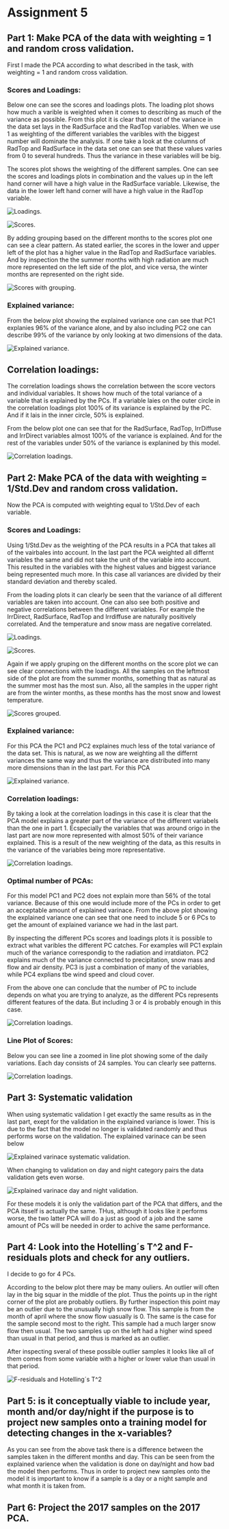 # Assignment 5

## Part 1: Make PCA of the data with weighting = 1 and random cross validation.
First I made the PCA according to what described in the task, with weighting = 1 and random cross validation. 

### Scores and Loadings:
Below one can see the scores and loadings plots. The loading plot shows how much a varible is weighted when it comes to describing as much of the variance as possible. From this plot it is clear that most of the variance in the data set lays in the RadSurface and the RadTop variables. When we use 1 as weighting of the different variables the varibles with the biggest number will dominate the analysis. If one take a look at the columns of RadTop and RadSurface in the data set one can see that these values varies from 0 to several hundreds. Thus the variance in these variables will be big. 

The scores plot shows the weighting of the different samples. One can see the scores and loadings plots in combination and the values up in the left hand corner will have a high value in the RadSurface variable. Likewise, the data in the lower left hand corner will have a high value in the RadTop variable. 


![Loadings.](Figures/Part1/Loadings.png)

![Scores.](Figures/Part1/Scores.png)

By adding grouping based on the different months to the scores plot one can see a clear pattern. As stated earlier, the scores in the lower and upper left of the plot has a higher value in the RadTop and RadSurface variables. And by inspection the the summer months with high radiation are much more represented on the left side of the plot, and vice versa, the winter months are represented on the right side.

![Scores with grouping.](Figures/Part1/ScoresWithGrouping.png)


### Explained variance:

From the below plot showing the explained variance one can see that PC1 explanies 96% of the variance alone, and by also including PC2 one can describe 99% of the variance by only looking at two dimensions of the data. 

![Explained variance.](Figures/Part1/ExplainedVariancePart1.png)

## Correlation loadings:

The correlation loadings shows the correlation between the score vectors and individual variables. It shows how much of the total variance of a variable that is explained by the PCs. If a variable laies on the outer circle in the correlation loadings plot 100% of its variance is explained by the PC. And if it lais in the inner circle, 50% is explained. 

From the below plot one can see that for the RadSurface, RadTop, IrrDiffuse and IrrDirect variables almost 100% of the variance is explained. And for the rest of the variables under 50% of the variance is explanined by this model. 

![Correlation loadings.](Figures/Part1/CorrelationLoadings.png)


## Part 2: Make PCA of the data with weighting = 1/Std.Dev and random cross validation.
Now the PCA is computed with weighting equal to 1/Std.Dev of each variable.

### Scores and Loadings:
Using 1/Std.Dev as the weighting of the PCA results in a PCA that takes all of the vairbales into account. In the last part the PCA weighted all differnt variables the same and did not take the unit of the variable into account. This resulted in the variables with the highest values and biggest variance being represented much more. In this case all variances are divided by their standard deviation and thereby scaled. 

From the loading plots it can clearly be seen that the variance of all different variables are taken into account. One can also see both positive and negative correlations between the different variables. For example the IrrDirect, RadSurface, RadTop and Irrdiffuse are naturally positively correlated. And the temperature and snow mass are negative correlated. 

![Loadings.](Figures/Part2/Loadings.png)

![Scores.](Figures/Part2/Scores.png)

Again if we apply gruping on the different months on the score plot we can see clear connections with the loadings. All the samples on the leftmost side of the plot are from the summer months, something that as natural as the summer most has the most sun. Also, all the samples in the upper right are from the winter months, as these months has the most snow and lowest temperature. 

![Scores grouped.](Figures/Part2/ScoresGrouped.png)

### Explained variance:

For this PCA the PC1 and PC2 explaines much less of the total variance of the data set. This is natural, as we now are weighting all the differnt variances the same way and thus the variance are distributed into many more dimensions than in the last part. For this PCA 

![Explained variance.](Figures/Part2/ExplainedVariance.png)

### Correlation loadings:

By taking a look at the correlation loadings in this case it is clear that the PCA model explains a greater part of the variance of the different variabels than the one in part 1. Ecspecially the variables that was around origo in the last part are now more represented with almost 50% of their variance explained. This is a result of the new weighting of the data, as this results in the variance of the variables being more representative. 

![Correlation loadings.](Figures/Part2/CorrelationLoadings.png)

### Optimal number of PCAs:

For this model PC1 and PC2 does not explain more than 56% of the total variance. Because of this one would include more of the PCs in order to get an acceptable amount of explained varinace. From the above plot showing the explained variance one can see that one need to include 5 or 6 PCs to get the amount of explained variance we had in the last part. 

By inspecting the different PCs scores and loadings plots it is possible to extract what varibles the different PC catches. For examples will PC1 explain much of the variance correspondig to the radiation and irratdiaton. PC2 explains much of the variance connected to precipitation, snow mass and flow and air density. PC3 is just a combination of many of the variables, while PC4 explians tbe wind speed and cloud cover.

From the above one can conclude that the number of PC to include depends on what you are trying to analyze, as the different PCs represents different features of the data. But including 3 or 4 is probably enough in this case. 

![Correlation loadings.](Figures/Part2/CorrelationLoadingsPC3PC4.png)

### Line Plot of Scores:

Below you can see line a zoomed in line plot showing some of the daily variations. Each day consists of 24 samples. You can clearly see patterns.

![Correlation loadings.](Figures/Part2/DayByDay.png)

## Part 3: Systematic validation

When using systematic validation I get exactly the same results as in the last part, exept for the validation in the explained variance is lower. This is due to the fact that the model no longer is validated randomly and thus performs worse on the validation. The explained varinace can be seen below

![Explained varinace systematic validation.](Figures/Part3/ValidationSystematic.png)

When changing to validation on day and night category pairs the data validation gets even worse. 

![Explained varinace day and night validation.](Figures/Part3/ValidationDayNight.png)

For these models it is only the validation part of the PCA that differs, and the PCA itsself is actually the same. THus, although it looks like it performs worse, the two latter PCA will do a just as good of a job and the same amount of PCs will be needed in order to achive the same performance.


## Part 4: Look into the Hotelling´s T^2 and F-residuals plots and check for any outliers.
I decide to go for 4 PCs. 

According to the below plot there may be many ouliers. An outlier will often lay in the big squar in the middle of the plot. Thus the points up in the right corner of the plot are probably outliers. By further inspection this point may be an outlier due to the unusually high snow flow. This sample is from the month of april where the snow flow uasually is 0. The same is the case for the sample second most to the right. This sample had a much larger snow flow then usual. The two samples up on the left had a higher wind speed than usual in that period, and thus is marked as an outlier. 

After inspecting sveral of these possible outlier samples it looks like all of them comes from some variable with a higher or lower value than usual in that period. 

![F-residuals and Hotelling´s T^2](Figures/Part3/FResidualsAndHotelling.png)

## Part 5: is  it conceptually viable to include year, month and/or day/night if the purpose is to project new samples onto a training model for detecting changes in the x-variables?

As you can see from the above task there is a difference between the samples taken in the different months and day. This can be seen from the explained varience when the validation is done on day/night and how bad the model then performs. Thus in order to project new samples onto the model it is important to know if a sample is a day or a night sample and what month it is taken from.

## Part 6: Project the 2017 samples on the 2017 PCA.



